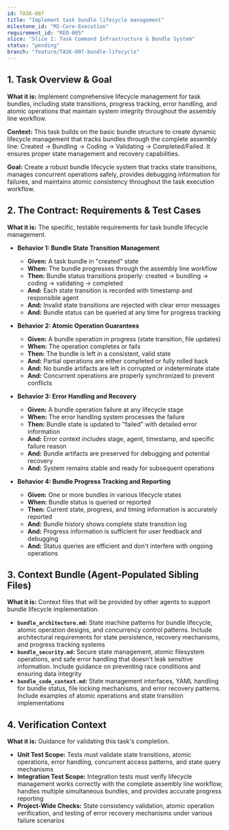 ```yaml
---
id: TASK-007
title: "Implement task bundle lifecycle management"
milestone_id: "M2-Core-Execution"
requirement_id: "REQ-005"
slice: "Slice 1: Task Command Infrastructure & Bundle System"
status: "pending"
branch: "feature/TASK-007-bundle-lifecycle"
---
```


## 1. Task Overview & Goal

**What it is:** Implement comprehensive lifecycle management for task bundles, including state transitions, progress tracking, error handling, and atomic operations that maintain system integrity throughout the assembly line workflow.

**Context:** This task builds on the basic bundle structure to create dynamic lifecycle management that tracks bundles through the complete assembly line: Created → Bundling → Coding → Validating → Completed/Failed. It ensures proper state management and recovery capabilities.

**Goal:** Create a robust bundle lifecycle system that tracks state transitions, manages concurrent operations safely, provides debugging information for failures, and maintains atomic consistency throughout the task execution workflow.

## 2. The Contract: Requirements & Test Cases

**What it is:** The specific, testable requirements for task bundle lifecycle management.

* **Behavior 1: Bundle State Transition Management**
  * **Given:** A task bundle in "created" state
  * **When:** The bundle progresses through the assembly line workflow
  * **Then:** Bundle status transitions properly: created → bundling → coding → validating → completed
  * **And:** Each state transition is recorded with timestamp and responsible agent
  * **And:** Invalid state transitions are rejected with clear error messages
  * **And:** Bundle status can be queried at any time for progress tracking

* **Behavior 2: Atomic Operation Guarantees**
  * **Given:** A bundle operation in progress (state transition, file updates)
  * **When:** The operation completes or fails
  * **Then:** The bundle is left in a consistent, valid state
  * **And:** Partial operations are either completed or fully rolled back
  * **And:** No bundle artifacts are left in corrupted or indeterminate state
  * **And:** Concurrent operations are properly synchronized to prevent conflicts

* **Behavior 3: Error Handling and Recovery**
  * **Given:** A bundle operation failure at any lifecycle stage
  * **When:** The error handling system processes the failure
  * **Then:** Bundle state is updated to "failed" with detailed error information
  * **And:** Error context includes stage, agent, timestamp, and specific failure reason
  * **And:** Bundle artifacts are preserved for debugging and potential recovery
  * **And:** System remains stable and ready for subsequent operations

* **Behavior 4: Bundle Progress Tracking and Reporting**
  * **Given:** One or more bundles in various lifecycle states
  * **When:** Bundle status is queried or reported
  * **Then:** Current state, progress, and timing information is accurately reported
  * **And:** Bundle history shows complete state transition log
  * **And:** Progress information is sufficient for user feedback and debugging
  * **And:** Status queries are efficient and don't interfere with ongoing operations

## 3. Context Bundle (Agent-Populated Sibling Files)

**What it is:** Context files that will be provided by other agents to support bundle lifecycle implementation.

* **`bundle_architecture.md`:** State machine patterns for bundle lifecycle, atomic operation designs, and concurrency control patterns. Include architectural requirements for state persistence, recovery mechanisms, and progress tracking systems
* **`bundle_security.md`:** Secure state management, atomic filesystem operations, and safe error handling that doesn't leak sensitive information. Include guidance on preventing race conditions and ensuring data integrity
* **`bundle_code_context.md`:** State management interfaces, YAML handling for bundle status, file locking mechanisms, and error recovery patterns. Include examples of atomic operations and state transition implementations

## 4. Verification Context

**What it is:** Guidance for validating this task's completion.

* **Unit Test Scope:** Tests must validate state transitions, atomic operations, error handling, concurrent access patterns, and state query mechanisms
* **Integration Test Scope:** Integration tests must verify lifecycle management works correctly with the complete assembly line workflow, handles multiple simultaneous bundles, and provides accurate progress reporting
* **Project-Wide Checks:** State consistency validation, atomic operation verification, and testing of error recovery mechanisms under various failure scenarios